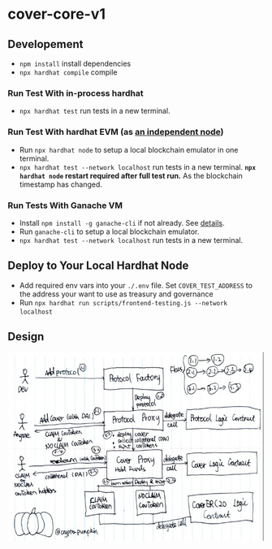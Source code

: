 # cover-core-v1

## Developement
* `npm install` install dependencies
* `npx hardhat compile` compile

### Run Test With in-process hardhat
* `npx hardhat test` run tests in a new terminal.

### Run Test With hardhat EVM (as [an independent node](https://hardhat.dev/hardhat-evm/#connecting-to-hardhat-evm-from-wallets-and-other-software))
* Run `npx hardhat node` to setup a local blockchain emulator in one terminal.
* `npx hardhat test --network localhost` run tests in a new terminal.
 **`npx hardhat node` restart required after full test run.** As the blockchain timestamp has changed.


### Run Tests With Ganache VM
* Install `npm install -g ganache-cli` if not already. See [details](https://docs.nethereum.com/en/latest/ethereum-and-clients/ganache-cli/).
* Run `ganache-cli` to setup a local blockchain emulator.
* `npx hardhat test --network localhost` run tests in a new terminal.

## Deploy to Your Local Hardhat Node
* Add required env vars into your `./.env` file. Set `COVER_TEST_ADDRESS` to the address your want to use as treasury and governance
* Run `npx hardhat run scripts/frontend-testing.js --network localhost`

## Design
![cover core design](https://github.com/COVERProtocol/cover-core-v1/blob/main/cover_core_v1_design.jpg)
